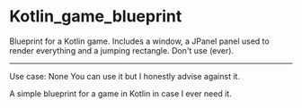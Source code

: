 # Kotlin_game_blueprint

Blueprint for a Kotlin game. Includes a window, a JPanel panel used to render everything and a jumping rectangle. Don't use (ever).

---

Use case: None
You can use it but I honestly advise against it.

A simple blueprint for a game in Kotlin in case I ever need it. 
